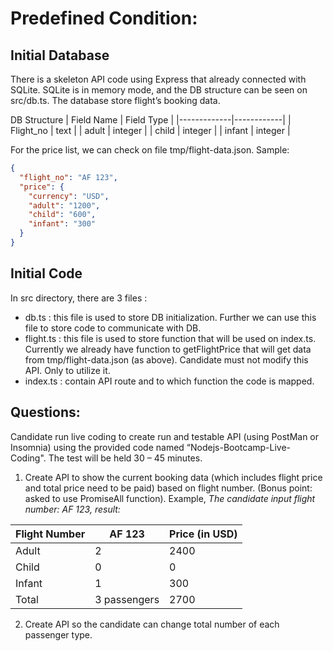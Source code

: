 # Predefined Condition: 
## Initial Database 
There is a skeleton API code using Express that already connected with SQLite. SQLite is in memory mode, and the DB structure can be seen on src/db.ts. The database store flight’s booking data.  

DB Structure 
| Field Name  | Field Type |
|-------------|------------|
| Flight_no   | text       |
| adult       | integer    |
| child       | integer    |
| infant      | integer    |

For the price list, we can check on file tmp/flight-data.json. 
Sample: 
```json
{
  "flight_no": "AF 123", 
  "price": { 
    "currency": "USD", 
    "adult": "1200", 
    "child": "600", 
    "infant": "300" 
  } 
}
```

## Initial Code 
In src directory, there are 3 files : 
- db.ts : this file is used to store DB initialization. Further we can use this file to store code to communicate with DB. 
- flight.ts : this file is used to store function that will be used on index.ts. Currently we already have function to getFlightPrice that will get data from tmp/flight-data.json (as above). Candidate must not modify this API. Only to utilize it.  
- index.ts : contain API route and to which function the code is mapped. 

## Questions: 
Candidate run live coding to create run and testable API (using PostMan or Insomnia) using the provided code named “Nodejs-Bootcamp-Live-Coding". The test will be held 30 – 45 minutes. 
1. Create API to show the current booking data (which includes flight price and total price need to be paid) based on flight number. (Bonus point: asked to use PromiseAll function). Example, 
*The candidate input flight number: AF 123, result:*

| Flight Number  | AF 123        | Price (in USD)  |
|----------------|---------------|-----------------|
| Adult          | 2             | 2400            |
| Child          | 0             | 0               |
| Infant         | 1             | 300             |
| Total          | 3 passengers  | 2700            |


2. Create API so the candidate can change total number of each passenger type. 
